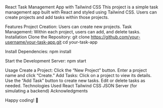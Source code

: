 React Task Management App with Tailwind CSS
This project is a simple task management app built with React and styled using Tailwind CSS. Users can create projects and add tasks within those projects.

Features
Project Creation: Users can create new projects.
Task Management: Within each project, users can add, and delete tasks.
Installation
Clone the Repository:
git clone https://github.com/your-username/your-task-app.git
cd your-task-app

Install Dependencies:
npm install

Start the Development Server:
npm start

Usage
Create a Project:
Click the “New Project” button.
Enter a project name and click “Create.”
Add Tasks:
Click on a project to view its details.
Use the “Add Task” button to create new tasks.
Edit or delete tasks as needed.
Technologies Used
React
Tailwind CSS
JSON Server (for simulating a backend)
Acknowledgments

Happy coding! 🚀
